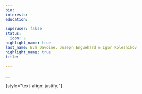 ```yaml
---
bio:
interests:
education:

superuser: false
status:
  icon: ☕️
highlight_name: true
last_name: Eva Davoine, Joseph Enguehard & Igor Kolesnikov
highlight_name: true
title:

---
```



__

{style="text-align: justify;"}
